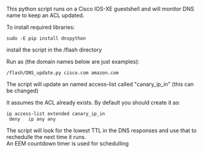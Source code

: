 This python script runs on a Cisco IOS-XE guestshell and will monitor DNS name to keep an ACL updated.

To install required libraries:

```buildoutcfg
sudo -E pip install dnspython

```

install the script in the /flash directory

Run as (the domain names below are just examples):
```buildoutcfg
/flash/DNS_update.py cisco.com amazon.com
```

The script will update an named access-list called "canary_ip_in" (this can be changed)

It assumes the ACL already exists.  By default you should create it as:

```buildoutcfg
ip access-list extended canary_ip_in
 deny   ip any any
```
The script will look for the lowest TTL in the DNS responses and use that to rechedulle the next time it runs.  
An EEM countdown timer is used for schedulling

